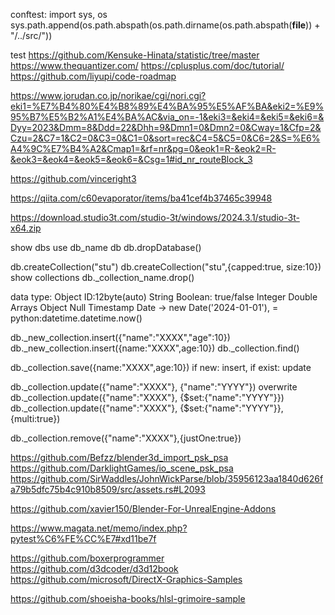 conftest:
import sys, os
sys.path.append(os.path.abspath(os.path.dirname(os.path.abspath(__file__)) + "/../src/"))

test
https://github.com/Kensuke-Hinata/statistic/tree/master
https://www.thequantizer.com/
https://cplusplus.com/doc/tutorial/
https://github.com/liyupi/code-roadmap


https://www.jorudan.co.jp/norikae/cgi/nori.cgi?eki1=%E7%B4%80%E4%B8%89%E4%BA%95%E5%AF%BA&eki2=%E9%95%B7%E5%B2%A1%E4%BA%AC&via_on=-1&eki3=&eki4=&eki5=&eki6=&Dyy=2023&Dmm=8&Ddd=22&Dhh=9&Dmn1=0&Dmn2=0&Cway=1&Cfp=2&Czu=2&C7=1&C2=0&C3=0&C1=0&sort=rec&C4=5&C5=0&C6=2&S=%E6%A4%9C%E7%B4%A2&Cmap1=&rf=nr&pg=0&eok1=R-&eok2=R-&eok3=&eok4=&eok5=&eok6=&Csg=1#id_nr_routeBlock_3

https://github.com/vinceright3

https://qiita.com/c60evaporator/items/ba41cef4b37465c39948

https://download.studio3t.com/studio-3t/windows/2024.3.1/studio-3t-x64.zip

show dbs
use db_name
db
db.dropDatabase()

db.createCollection("stu")
db.createCollection("stu",{capped:true, size:10})
show collections
db._collection_name.drop()

data type:
Object ID:12byte(auto)
String
Boolean: true/false
Integer
Double
Arrays
Object
Null
Timestamp
Date -> new Date('2024-01-01'), = python:datetime.datetime.now()

db._new_collection.insert({"name":"XXXX","age":10})
db._new_collection.insert({name:"XXXX",age:10})
db._collection.find()

db._collection.save({name:"XXXX",age:10})  if new: insert, if exist: update

db._collection.update({"name":"XXXX"}, {"name":"YYYY"}) overwrite
db._collection.update({"name":"XXXX"}, {$set:{"name":"YYYY"}})
db._collection.update({"name":"XXXX"}, {$set:{"name":"YYYY"}},{multi:true})

db._collection.remove({"name":"XXXX"},{justOne:true})

https://github.com/Befzz/blender3d_import_psk_psa
https://github.com/DarklightGames/io_scene_psk_psa
https://github.com/SirWaddles/JohnWickParse/blob/35956123aa1840d626fa79b5dfc75b4c910b8509/src/assets.rs#L2093

https://github.com/xavier150/Blender-For-UnrealEngine-Addons

https://www.magata.net/memo/index.php?pytest%C6%FE%CC%E7#xd11be7f

https://github.com/boxerprogrammer
https://github.com/d3dcoder/d3d12book
https://github.com/microsoft/DirectX-Graphics-Samples

https://github.com/shoeisha-books/hlsl-grimoire-sample




